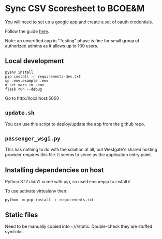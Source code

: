 # Sync CSV Scoresheet to BCOE&M

You will need to set up a google app and create a set of oauth credentials.

Follow the guide [here](https://github.com/singingwolfboy/flask-dance-google#step-2-get-oauth-credentials-from-google).

Note: an unverified app in "Testing" phase is fine for small group of authorized admins as it allows up to 100 users.

## Local development

```
pyenv install
pip install -r requirements-dev.txt
cp .env.example .env
# set vars in .env
flask run --debug
```

Go to http://localhost:5000

## `update.sh`

You can use this script to deploy/update the app from the github repo.

## `passenger_wsgi.py`

This has nothing to do with the solution at all, but Westgate's shared hosting provider requires this file. It seems to serve as the application entry point.

## Installing dependencies on host

Python 3.12 didn't come with pip, so used ensurepip to install it. 

To use activate virtualenv then:

```shell
python -m pip install -r requirements.txt 
```

## Static files

Need to be manually copied into ~/<subdomain>/<subfolder>/static.
Double-check they are stuffed symlinks.
